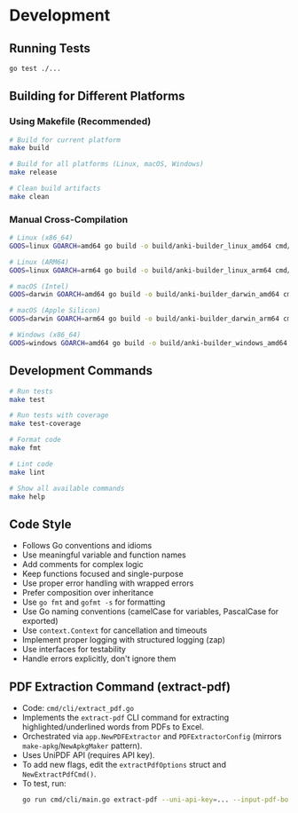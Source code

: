 # Development

## Running Tests
```bash
go test ./...
```

## Building for Different Platforms

### Using Makefile (Recommended)
```bash
# Build for current platform
make build

# Build for all platforms (Linux, macOS, Windows)
make release

# Clean build artifacts
make clean
```

### Manual Cross-Compilation
```bash
# Linux (x86_64)
GOOS=linux GOARCH=amd64 go build -o build/anki-builder_linux_amd64 cmd/cli/main.go

# Linux (ARM64)
GOOS=linux GOARCH=arm64 go build -o build/anki-builder_linux_arm64 cmd/cli/main.go

# macOS (Intel)
GOOS=darwin GOARCH=amd64 go build -o build/anki-builder_darwin_amd64 cmd/cli/main.go

# macOS (Apple Silicon)
GOOS=darwin GOARCH=arm64 go build -o build/anki-builder_darwin_arm64 cmd/cli/main.go

# Windows (x86_64)
GOOS=windows GOARCH=amd64 go build -o build/anki-builder_windows_amd64.exe cmd/cli/main.go
```

## Development Commands

```bash
# Run tests
make test

# Run tests with coverage
make test-coverage

# Format code
make fmt

# Lint code
make lint

# Show all available commands
make help
```

## Code Style
- Follows Go conventions and idioms
- Use meaningful variable and function names
- Add comments for complex logic
- Keep functions focused and single-purpose
- Use proper error handling with wrapped errors
- Prefer composition over inheritance
- Use `go fmt` and `gofmt -s` for formatting
- Use Go naming conventions (camelCase for variables, PascalCase for exported)
- Use `context.Context` for cancellation and timeouts
- Implement proper logging with structured logging (zap)
- Use interfaces for testability
- Handle errors explicitly, don't ignore them 

## PDF Extraction Command (extract-pdf)

- Code: `cmd/cli/extract_pdf.go`
- Implements the `extract-pdf` CLI command for extracting highlighted/underlined words from PDFs to Excel.
- Orchestrated via `app.NewPDFExtractor` and `PDFExtractorConfig` (mirrors `make-apkg`/`NewApkgMaker` pattern).
- Uses UniPDF API (requires API key).
- To add new flags, edit the `extractPdfOptions` struct and `NewExtractPdfCmd()`.
- To test, run:
  ```bash
  go run cmd/cli/main.go extract-pdf --uni-api-key=... --input-pdf-book-path=... --output-excel-path=...
  ``` 